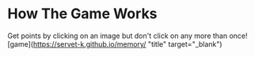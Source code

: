 # How The Game Works
Get points by clicking on an image but don't click on any more than once!
[game](https://servet-k.github.io/memory/ "title" target="_blank")
